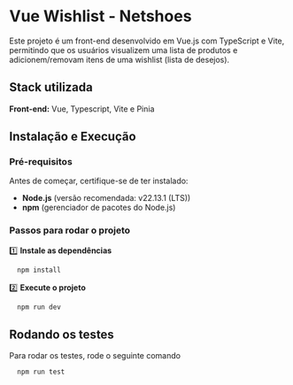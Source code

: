 # Vue Wishlist - Netshoes

Este projeto é um front-end desenvolvido em Vue.js com TypeScript e Vite, permitindo que os usuários visualizem uma lista de produtos e adicionem/removam itens de uma wishlist (lista de desejos).

## Stack utilizada

**Front-end:** Vue, Typescript, Vite e Pinia

## Instalação e Execução

### Pré-requisitos

Antes de começar, certifique-se de ter instalado:

- **Node.js** (versão recomendada: v22.13.1 (LTS))
- **npm** (gerenciador de pacotes do Node.js)

### Passos para rodar o projeto

1️⃣ **Instale as dependências**

```bash
  npm install
```

2️⃣ **Execute o projeto**

```bash
  npm run dev
```

## Rodando os testes

Para rodar os testes, rode o seguinte comando

```bash
  npm run test
```

